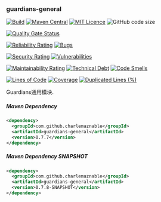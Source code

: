 ### guardians-general

[![Build](https://github.com/CharLemAznable/guardians-general/actions/workflows/build.yml/badge.svg)](https://github.com/CharLemAznable/guardians-general/actions/workflows/build.yml)
[![Maven Central](https://maven-badges.herokuapp.com/maven-central/com.github.charlemaznable/guardians-general/badge.svg)](https://maven-badges.herokuapp.com/maven-central/com.github.charlemaznable/guardians-general/)
[![MIT Licence](https://badges.frapsoft.com/os/mit/mit.svg?v=103)](https://opensource.org/licenses/mit-license.php)
![GitHub code size](https://img.shields.io/github/languages/code-size/CharLemAznable/guardians-general)

[![Quality Gate Status](https://sonarcloud.io/api/project_badges/measure?project=CharLemAznable_guardians-general&metric=alert_status)](https://sonarcloud.io/dashboard?id=CharLemAznable_guardians-general)

[![Reliability Rating](https://sonarcloud.io/api/project_badges/measure?project=CharLemAznable_guardians-general&metric=reliability_rating)](https://sonarcloud.io/dashboard?id=CharLemAznable_guardians-general)
[![Bugs](https://sonarcloud.io/api/project_badges/measure?project=CharLemAznable_guardians-general&metric=bugs)](https://sonarcloud.io/dashboard?id=CharLemAznable_guardians-general)

[![Security Rating](https://sonarcloud.io/api/project_badges/measure?project=CharLemAznable_guardians-general&metric=security_rating)](https://sonarcloud.io/dashboard?id=CharLemAznable_guardians-general)
[![Vulnerabilities](https://sonarcloud.io/api/project_badges/measure?project=CharLemAznable_guardians-general&metric=vulnerabilities)](https://sonarcloud.io/dashboard?id=CharLemAznable_guardians-general)

[![Maintainability Rating](https://sonarcloud.io/api/project_badges/measure?project=CharLemAznable_guardians-general&metric=sqale_rating)](https://sonarcloud.io/dashboard?id=CharLemAznable_guardians-general)
[![Technical Debt](https://sonarcloud.io/api/project_badges/measure?project=CharLemAznable_guardians-general&metric=sqale_index)](https://sonarcloud.io/dashboard?id=CharLemAznable_guardians-general)
[![Code Smells](https://sonarcloud.io/api/project_badges/measure?project=CharLemAznable_guardians-general&metric=code_smells)](https://sonarcloud.io/dashboard?id=CharLemAznable_guardians-general)

[![Lines of Code](https://sonarcloud.io/api/project_badges/measure?project=CharLemAznable_guardians-general&metric=ncloc)](https://sonarcloud.io/dashboard?id=CharLemAznable_guardians-general)
[![Coverage](https://sonarcloud.io/api/project_badges/measure?project=CharLemAznable_guardians-general&metric=coverage)](https://sonarcloud.io/dashboard?id=CharLemAznable_guardians-general)
[![Duplicated Lines (%)](https://sonarcloud.io/api/project_badges/measure?project=CharLemAznable_guardians-general&metric=duplicated_lines_density)](https://sonarcloud.io/dashboard?id=CharLemAznable_guardians-general)

Guardians通用模块.

##### Maven Dependency

```xml
<dependency>
  <groupId>com.github.charlemaznable</groupId>
  <artifactId>guardians-general</artifactId>
  <version>0.7.7</version>
</dependency>
```

##### Maven Dependency SNAPSHOT

```xml
<dependency>
  <groupId>com.github.charlemaznable</groupId>
  <artifactId>guardians-general</artifactId>
  <version>0.7.8-SNAPSHOT</version>
</dependency>
```
